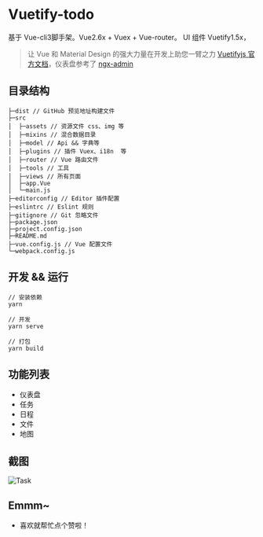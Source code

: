 # Vuetify-todo

基于 Vue-cli3脚手架。Vue2.6x + Vuex + Vue-router。 UI 组件 Vuetify1.5x，
>让 Vue 和 Material Design 的强大力量在开发上助您一臂之力
>[Vuetifyjs 官方文档](https://vuetifyjs.com/zh-Hans/)，仪表盘参考了 [ngx-admin](http://akveo.com/ngx-admin/#/pages/dashboard)


## 目录结构
```
├─dist // GitHub 预览地址构建文件               　　
├─src
│  ├─assets // 资源文件 css、img 等
│  ├─mixins // 混合数据目录
│  ├─model // Api && 字典等
│  ├─plugins // 插件 Vuex、i18n  等
│  ├─router // Vue 路由文件
│  ├─tools // 工具
│  ├─views // 所有页面
│  ├─app.Vue 
│  └─main.js
├─editorconfig // Editor 插件配置
├─eslintrc // Eslint 规则
├─gitignore // Git 忽略文件
├─package.json 
├─project.config.json 
├─README.md 
├─vue.config.js // Vue 配置文件 
└─webpack.config.js
```

## 开发 && 运行
```
// 安装依赖
yarn 

// 开发 
yarn serve

// 打包 
yarn build
```

## 功能列表

+ 仪表盘
+ 任务
+ 日程
+ 文件
+ 地图



## 截图

![Task](https://raw.githubusercontent.com/894620576/Vuetify-todo/master/src/assets/task.png)


## Emmm~

+ 喜欢就帮忙点个赞啦！


